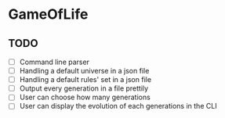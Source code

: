 # GameOfLife

## TODO

- [ ] Command line parser
- [ ] Handling a default universe in a json file
- [ ] Handling a default rules' set in a json file
- [ ] Output every generation in a file prettily
- [ ] User can choose how many generations
- [ ] User can display the evolution of each generations in the CLI